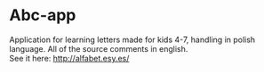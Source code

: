 # Abc-app
Application for learning letters made for kids 4-7, handling in polish language. All of the source comments in english. <br>
See it here: http://alfabet.esy.es/
